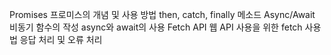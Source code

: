 Promises
프로미스의 개념 및 사용 방법
then, catch, finally 메소드
Async/Await
비동기 함수의 작성
async와 await의 사용
Fetch API
웹 API 사용을 위한 fetch 사용법
응답 처리 및 오류 처리
